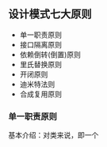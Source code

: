 ## 设计模式七大原则
- 单一职责原则
- 接口隔离原则
- 依赖倒转(倒置)原则
- 里氏替换原则
- 开闭原则
- 迪米特法则
- 合成复用原则

### 单一职责原则
基本介绍：对类来说，即一个